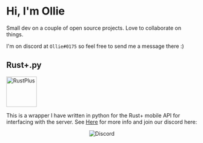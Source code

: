 # Hi, I'm Ollie

Small dev on a couple of open source projects. Love to collaborate on things.

I'm on discord at `Ollie#0175` so feel free to send me a message there :)

## Rust+.py
<div><img src="https://raw.githubusercontent.com/olijeffers0n/rustplus/master/icon.png" alt="RustPlus" height="80"/></div>

This is a wrapper I have written in python for the Rust+ mobile API for interfacing with the server. See [Here](https://github.com/olijeffers0n/rustplus) for more info and join our discord here:


<div align="center"><img src="https://discordapp.com/api/guilds/872406750639321088/widget.png?style=banner2" alt="Discord"></div>
